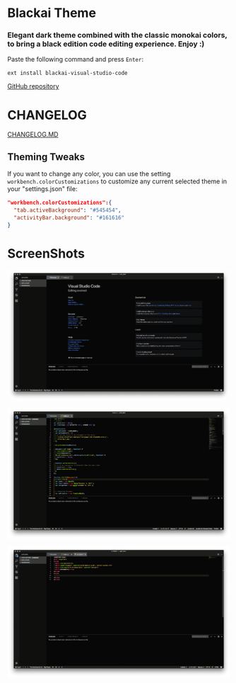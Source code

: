 # Blackai Theme
### Elegant dark theme combined with the classic monokai colors, to bring a black edition code editing experience. Enjoy :)

<!-- #### <img src="https://marketplace.visualstudio.com/favicon.ico" width=16 height=16/> [VS Code Extension Marketplace](https://marketplace.visualstudio.com/items?itemName=asilverio.blackai-visual-studio-code) -->

Paste the following command and press `Enter`:
```shell
ext install blackai-visual-studio-code
```

[GitHub repository](https://github.com/slipnox/blackai-theme/)

# CHANGELOG
[CHANGELOG.MD](CHANGELOG.md)

## Theming Tweaks
If you want to change any color, you can use the setting `workbench.colorCustomizations` to customize any current selected theme in your "settings.json" file:

```json
"workbench.colorCustomizations":{
  "tab.activeBackground": "#545454",
  "activityBar.background": "#161616"
}
```
# ScreenShots
![ScreenShot](https://raw.githubusercontent.com/slipnox/blackai-theme/master/assets/ss1.png)

![ScreenShot](https://raw.githubusercontent.com/slipnox/blackai-theme/master/assets/ss2.png)

![ScreenShot](https://raw.githubusercontent.com/slipnox/blackai-theme/master/assets/ss3.png)